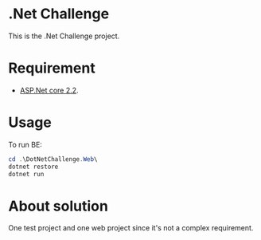 # .Net Challenge
This is the .Net Challenge project.

# Requirement
* [ASP.Net core 2.2](https://dotnet.microsoft.com/download).

# Usage
To run BE:

```powershell
cd .\DotNetChallenge.Web\
dotnet restore
dotnet run
```

# About solution
One test project and one web project since it's not a complex requirement.
